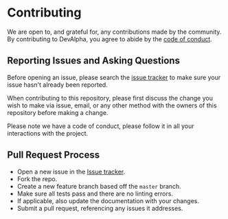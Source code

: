 # Contributing

We are open to, and grateful for, any contributions made by the community. By contributing to DevAlpha, you agree to abide by the [code of conduct](https://github.com/devalpha-io/devalpha-node/blob/master/CODE_OF_CONDUCT.md).

## Reporting Issues and Asking Questions

Before opening an issue, please search the [issue tracker](https://github.com/devalpha-io/devalpha-node/issues) to make sure your issue hasn't already been reported.

When contributing to this repository, please first discuss the change you wish to make via issue,
email, or any other method with the owners of this repository before making a change. 

Please note we have a code of conduct, please follow it in all your interactions with the project.

## Pull Request Process

* Open a new issue in the [Issue tracker](https://github.com/devalpha-io/devalpha-node/issues).
* Fork the repo.
* Create a new feature branch based off the `master` branch.
* Make sure all tests pass and there are no linting errors.
* If applicable, also update the documentation with your changes.
* Submit a pull request, referencing any issues it addresses.
